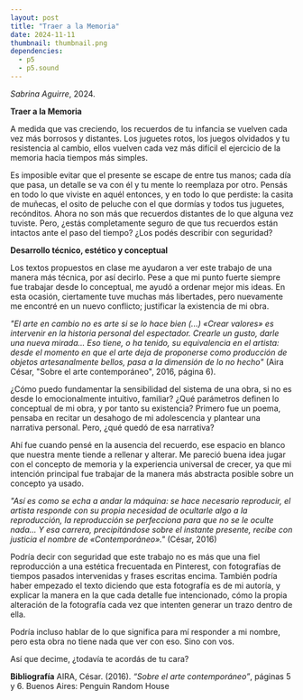 ```yaml
---
layout: post
title: "Traer a la Memoria"
date: 2024-11-11
thumbnail: thumbnail.png
dependencies:
  - p5
  - p5.sound
---
```


<div id="div-sketch">
  <script type="text/javascript" src="sketch.js"></script>
</div>

_Sabrina Aguirre_, 2024.

**Traer a la Memoria**

A medida que vas creciendo, los recuerdos de tu infancia se vuelven cada vez más borrosos y distantes. Los juguetes rotos, los juegos olvidados y tu resistencia al cambio, ellos  vuelven cada vez más difícil el ejercicio de la memoria hacia tiempos más simples. 

Es imposible evitar que el presente se escape de entre tus manos; cada día que pasa, un detalle se va con él y tu mente lo reemplaza por otro. Pensás en todo lo que viviste en aquél entonces, y en todo lo que perdiste: la casita de muñecas, el osito de peluche con el que dormías y todos tus juguetes, recónditos. Ahora no son más que recuerdos distantes de lo que alguna vez tuviste. Pero, ¿estás completamente seguro de que tus recuerdos están intactos ante el paso del tiempo? ¿Los podés describir con seguridad?

**Desarrollo técnico, estético y conceptual**

Los textos propuestos en clase me ayudaron a ver este trabajo de una manera más técnica, por así decirlo. Pese a que mi punto fuerte siempre fue trabajar desde lo conceptual, me ayudó a ordenar mejor mis ideas. En esta ocasión, ciertamente tuve muchas más libertades, pero nuevamente me encontré en un nuevo conflicto; justificar la existencia de mi obra. 

_"El arte en cambio no es arte si se lo hace bien (...) «Crear valores» es intervenir en la historia personal del espectador. Crearle un gusto, darle una nueva mirada... Eso tiene, o ha tenido, su equivalencia en el artista: desde el momento en que el arte deja de proponerse como producción de objetos artesanalmente bellos, pasa a la dimensión de lo no hecho"_ (Aira César, "Sobre el arte contemporáneo", 2016, página 6).

¿Cómo puedo fundamentar la sensibilidad del sistema de una obra, si no es desde lo emocionalmente intuitivo, familiar? ¿Qué parámetros definen lo conceptual de mi obra, y por tanto su existencia? Primero fue un poema, pensaba en recitar un desahogo de mi adolescencia y plantear una narrativa personal. Pero, ¿qué quedó de esa narrativa? 

Ahí fue cuando pensé en la ausencia del recuerdo, ese espacio en blanco que nuestra mente tiende a rellenar y alterar. Me pareció buena idea jugar con el concepto de memoria y la experiencia universal de crecer, ya que mi intención principal fue trabajar de la manera más abstracta posible sobre un concepto ya usado.

_"Así es como se echa a andar la máquina: se hace necesario reproducir, el artista responde con su propia necesidad de ocultarle algo a la reproducción, la reproducción se perfecciona para que no se le oculte nada... Y esa carrera, precipitándose sobre el instante presente, recibe con justicia el nombre de «Contemporáneo»."_ (César, 2016)

Podría decir con seguridad que este trabajo no es más que una fiel reproducción a una estética frecuentada en Pinterest, con fotografías de tiempos pasados intervenidas y frases escritas encima. También podría haber empezado el texto diciendo que esta fotografía es de mi autoría, y explicar la manera en la que cada detalle fue intencionado, cómo la propia alteración de la fotografía cada vez que intenten generar un trazo dentro de ella. 

Podría incluso hablar de lo que significa para mí responder a mi nombre, pero esta obra no tiene nada que ver con eso. Sino con vos.

Así que decime, ¿todavía te acordás de tu cara?

**Bibliografía**
AIRA, César. (2016). _“Sobre el arte contemporáneo”_, páginas 5 y 6. Buenos Aires: Penguin Random House
